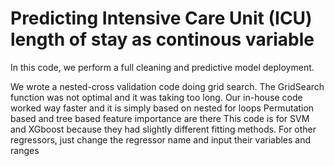 # Predicting Intensive Care Unit (ICU) length of stay as continous variable
In this code, we perform a full cleaning and predictive model deployment. 

We wrote a nested-cross validation code doing grid search. 
The GridSearch function was not optimal and it was taking too long. 
Our in-house code worked way faster and it is simply based on nested for loops
Permutation based and tree based feature importance are there
This code is for SVM and XGboost because they had slightly different fitting methods. For other regressors, just change the regressor name and input their variables and ranges

